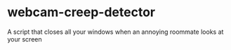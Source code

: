 # webcam-creep-detector
A script that closes all your windows when an annoying roommate looks at your screen
